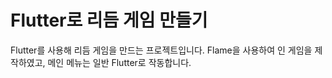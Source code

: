 # Flutter로 리듬 게임 만들기
Flutter를 사용해 리듬 게임을 만드는 프로젝트입니다.
Flame을 사용하여 인 게임을 제작하였고, 메인 메뉴는 일반 Flutter로 작동합니다.
